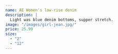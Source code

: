 ```yaml
---
name: AE Women's low-rise denim
description: |
  Light was blue denim bottoms, supper stretch.
image: "/images/girl-jean.jpg/"
price: 25.99
size:
  - "2"
  - "12"
---
```

